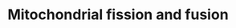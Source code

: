 ---
annotations:
- id: PW:0001999
  parent: regulatory pathway
  type: Pathway Ontology
  value: mitochondria fusion pathway
- id: PW:0001998
  parent: regulatory pathway
  type: Pathway Ontology
  value: mitochondria fission pathway
authors:
- Madeomuga
- Khanspers
- Susan
- Ash iyer
- Eweitz
citedin: ''
communities:
- ONTOX
description: '"The localization, as well as some interaction and modification of the
  principal proteins involved in the two processes are shown. Once dephosphorylated,
  DRP1 is recruited to the outer membrane by FIS1 or by another, unknown, component.
  The oligomerization of DRP1 is followed by constriction of the membrane and mitochondrial
  fission. The pro-fusion proteins (MFNs on the outer membrane and OPA1 on the inner
  membrane) oligomerize to induce fusion of the membranes. Other additional components
  of the machinery are shown." [https://www.ncbi.nlm.nih.gov/pmc/articles/PMC2933866/
  Silvia Campello and Luca Scorrano 2010]; diagram derived from Figure 1.'
last-edited: 2024-07-28
ndex: null
organisms:
- Homo sapiens
redirect_from:
- /index.php/Pathway:WP4318
- /instance/WP4318
- /instance/WP4318_r134826
revision: r134826
schema-jsonld:
- '@context': https://schema.org/
  '@id': https://wikipathways.github.io/pathways/WP4318.html
  '@type': Dataset
  creator:
    '@type': Organization
    name: WikiPathways
  description: '"The localization, as well as some interaction and modification of
    the principal proteins involved in the two processes are shown. Once dephosphorylated,
    DRP1 is recruited to the outer membrane by FIS1 or by another, unknown, component.
    The oligomerization of DRP1 is followed by constriction of the membrane and mitochondrial
    fission. The pro-fusion proteins (MFNs on the outer membrane and OPA1 on the inner
    membrane) oligomerize to induce fusion of the membranes. Other additional components
    of the machinery are shown." [https://www.ncbi.nlm.nih.gov/pmc/articles/PMC2933866/
    Silvia Campello and Luca Scorrano 2010]; diagram derived from Figure 1.'
  keywords:
  - BAX
  - BCL2
  - BNIP3
  - DRP1
  - Endophilin-A1
  - FIS1
  - MFN1
  - MFN2
  - MIB1
  - MTP18
  - OPA1
  - PLD1
  - Prohibitin
  license: CC0
  name: Mitochondrial fission and fusion
seo: CreativeWork
title: Mitochondrial fission and fusion
wpid: WP4318
---